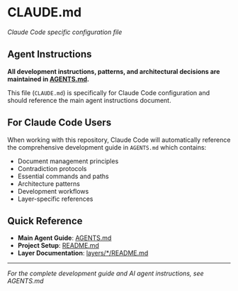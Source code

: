 # CLAUDE.md

*Claude Code specific configuration file*

## Agent Instructions

**All development instructions, patterns, and architectural decisions are maintained in [AGENTS.md](AGENTS.md).**

This file (`CLAUDE.md`) is specifically for Claude Code configuration and should reference the main agent instructions document.

## For Claude Code Users

When working with this repository, Claude Code will automatically reference the comprehensive development guide in `AGENTS.md` which contains:

- Document management principles
- Contradiction protocols  
- Essential commands and paths
- Architecture patterns
- Development workflows
- Layer-specific references

## Quick Reference

- **Main Agent Guide**: [AGENTS.md](AGENTS.md)
- **Project Setup**: [README.md](README.md)
- **Layer Documentation**: [layers/*/README.md](layers/)

---

*For the complete development guide and AI agent instructions, see AGENTS.md*